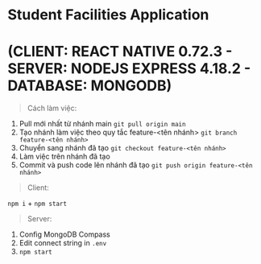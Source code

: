 # Student Facilities Application

# (CLIENT: REACT NATIVE 0.72.3 - SERVER: NODEJS EXPRESS 4.18.2 - DATABASE: MONGODB)

> Cách làm việc:

1. Pull mới nhất từ nhánh main `git pull origin main`
2. Tạo nhánh làm việc theo quy tắc feature-<tên nhánh> `git branch feature-<tên nhánh>`
3. Chuyển sang nhánh đã tạo `git checkout feature-<tên nhánh>`
4. Làm việc trên nhánh đã tạo
5. Commit và push code lên nhánh đã tạo `git push origin feature-<tên nhánh>`

> Client:

`npm i` + `npm start`

> Server:

1. Config MongoDB Compass
2. Edit connect string in `.env`
3. `npm start`
